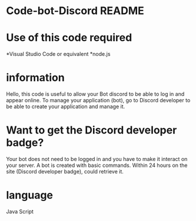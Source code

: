 # Code-bot-Discord README


# Use of this code required
*Visual Studio Code or equivalent
*node.js

# information
Hello, this code is useful to allow your
Bot discord to be able to log in and appear online. To manage your application (bot), go to Discord developer to be able to create your application and manage it.

# Want to get the Discord developer badge?
Your bot does not need to be logged in and you have to make it interact on your server. A bot is created with basic commands. Within 24 hours on the site (Discord developer badge), could retrieve it.

# language
Java Script

